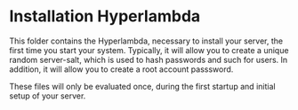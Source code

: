 Installation Hyperlambda
========

This folder contains the Hyperlambda, necessary to install your server, the first time you start your system. Typically, it will
allow you to create a unique random server-salt, which is used to hash passwords and such for users. In addition, it will allow 
you to create a root account passsword.

These files will only be evaluated once, during the first startup and initial setup of your server.
